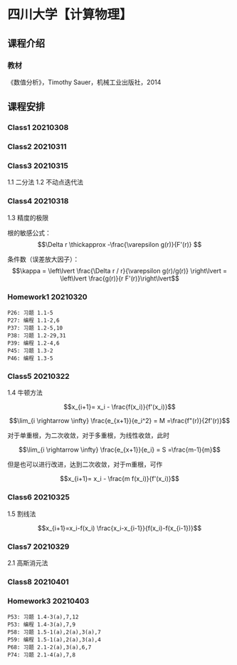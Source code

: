 # 四川大学【计算物理】

## 课程介绍

### 教材
《数值分析》，Timothy Sauer，机械工业出版社，2014

## 课程安排

### Class1 20210308

### Class2 20210311

### Class3 20210315

1.1 二分法
1.2 不动点迭代法

### Class4 20210318

1.3 精度的极限

根的敏感公式：
$$\Delta r \thickapprox -\frac{\varepsilon g(r)}{F'(r)} $$

条件数（误差放大因子）：
$$\kappa = \left\lvert \frac{\Delta r / r}{\varepsilon g(r)/g(r)} \right\lvert = \left\lvert \frac{g(r)}{r F'(r)}\right\lvert$$

### Homework1 20210320

    P26: 习题 1.1-5
    P27: 编程 1.1-2,6
    P37: 习题 1.2-5,10
    P38: 习题 1.2-29,31
    P39: 编程 1.2-4,6
    P45: 习题 1.3-2
    P46: 编程 1.3-5

### Class5 20210322 

1.4 牛顿方法 

$$x_{i+1}= x_i - \frac{f(x_i)}{f'(x_i)}$$

$$\lim_{i \rightarrow \infty} \frac{e_{x+1}}{e_i^2} = M =\frac{f"(r)}{2f'(r)}$$

对于单重根，为二次收敛，对于多重根，为线性收敛，此时

$$\lim_{i \rightarrow \infty} \frac{e_{x+1}}{e_i} = S =\frac{m-1}{m}$$

但是也可以进行改进，达到二次收敛，对于m重根，可作

$$x_{i+1}= x_i - \frac{m f(x_i)}{f'(x_i)}$$

### Class6 20210325

1.5 割线法

$$x_{i+1}=x_i-f(x_i) \frac{x_i-x_{i-1}}{f(x_i)-f(x_{i-1})}$$

### Class7 20210329

2.1 高斯消元法

### Class8 20210401

### Homework3 20210403

    P53: 习题 1.4-3(a),7,12
    P53: 编程 1.4-3(a),7,9 
    P58: 习题 1.5-1(a),2(a),3(a),7
    P59: 编程 1.5-1(a),2(a),3(a),4
    P68: 习题 2.1-2(a),3(a),6,7
    P74: 习题 2.1-4(a),7,8